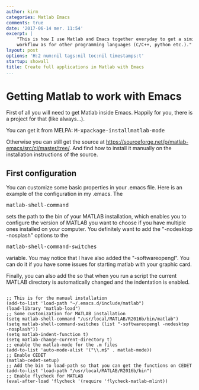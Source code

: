 ```yaml
---
author: kirm
categories: Matlab Emacs
comments: true
date: '2017-06-14 mer. 11:54'
excerpt: |
    "This is how I use Matlab and Emacs together everyday to get a similar
    workflow as for other programming languages (C/C++, python etc.)."
layout: post
options: 'H:2 num:nil tags:nil toc:nil timestamps:t'
startup: showall
title: Create full applications in Matlab with Emacs
...
```


Getting Matlab to work with Emacs
=================================

First of all you will need to get Matlab inside Emacs. Happily for you,
there is a project for that (like always...).

You can get it from MELPA: <kbd>M-x</kbd><kbd>package-install</kbd><kbd>matlab-mode</kbd>

Otherwise you can still get the source at
<https://sourceforge.net/p/matlab-emacs/src/ci/master/tree/>. And find
how to install it manually on the installation instructions of the
source.

First configuration
-------------------

You can customize some basic properties in your .emacs file. Here is an
example of the configuration in my .emacs. The

<kbd>matlab-shell-command</kbd> 

sets the path to the bin of your MATLAB installation, which enables you
to configure the version of MATLAB you want to choose if you have
multiple ones installed on your computer. You definitely want to add the
"-nodesktop -nosplash" options to the

<kbd>matlab-shell-command-switches</kbd> 

variable. You may notice that I have also added the "-softwareopengl".
You can do it if you have some issues for starting matlab with your
graphic card.

Finally, you can also add the so that when you run a script the current
MATLAB directory is automatically changed and the indentation is
enabled.

<pre><code class="scheme hljs">
;; This is for the manual installation
(add-to-list 'load-path "~/.emacs.d/include/matlab")
(load-library "matlab-load")
;; Some customization for MATLAB installation
(setq matlab-shell-command "/usr/local/MATLAB/R2016b/bin/matlab")
(setq matlab-shell-command-switches (list "-softwareopengl -nodesktop -nosplash"))
(setq matlab-indent-function t)
(setq matlab-change-current-directory t)
;; enable the matlab-mode for the .m files
(add-to-list 'auto-mode-alist '("\\.m$" . matlab-mode))
;; Enable CEDET
(matlab-cedet-setup)
;; Add the bin to load-path so that you can get the functions on CEDET
(add-to-list 'load-path "/usr/local/MATLAB/R2016b/bin")
;; Enable flycheck for MATLAB
(eval-after-load 'flycheck '(require 'flycheck-matlab-mlint))
</code></pre>
